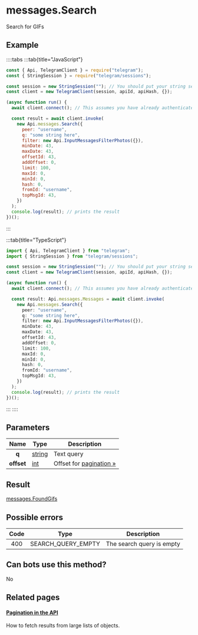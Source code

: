 # messages.Search

Search for GIFs

## Example

::::tabs
:::tab{title="JavaScript"}

```js
const { Api, TelegramClient } = require("telegram");
const { StringSession } = require("telegram/sessions");

const session = new StringSession(""); // You should put your string session here
const client = new TelegramClient(session, apiId, apiHash, {});

(async function run() {
  await client.connect(); // This assumes you have already authenticated with .start()

  const result = await client.invoke(
    new Api.messages.Search({
      peer: "username",
      q: "some string here",
      filter: new Api.InputMessagesFilterPhotos({}),
      minDate: 43,
      maxDate: 43,
      offsetId: 43,
      addOffset: 0,
      limit: 100,
      maxId: 0,
      minId: 0,
      hash: 0,
      fromId: "username",
      topMsgId: 43,
    })
  );
  console.log(result); // prints the result
})();
```

:::

:::tab{title="TypeScript"}

```ts
import { Api, TelegramClient } from "telegram";
import { StringSession } from "telegram/sessions";

const session = new StringSession(""); // You should put your string session here
const client = new TelegramClient(session, apiId, apiHash, {});

(async function run() {
  await client.connect(); // This assumes you have already authenticated with .start()

  const result: Api.messages.Messages = await client.invoke(
    new Api.messages.Search({
      peer: "username",
      q: "some string here",
      filter: new Api.InputMessagesFilterPhotos({}),
      minDate: 43,
      maxDate: 43,
      offsetId: 43,
      addOffset: 0,
      limit: 100,
      maxId: 0,
      minId: 0,
      hash: 0,
      fromId: "username",
      topMsgId: 43,
    })
  );
  console.log(result); // prints the result
})();
```

:::
::::

## Parameters

|    Name    | Type                                            | Description                                                      |
| :--------: | ----------------------------------------------- | ---------------------------------------------------------------- |
|   **q**    | [string](https://core.telegram.org/type/string) | Text query                                                       |
| **offset** | [int](https://core.telegram.org/type/int)       | Offset for [pagination »](https://core.telegram.org/api/offsets) |

## Result

[messages.FoundGifs](https://core.telegram.org/type/messages.FoundGifs)

## Possible errors

| Code | Type               | Description               |
| :--: | ------------------ | ------------------------- |
| 400  | SEARCH_QUERY_EMPTY | The search query is empty |

## Can bots use this method?

No

## Related pages

#### [Pagination in the API](https://core.telegram.org/api/offsets)

How to fetch results from large lists of objects.

